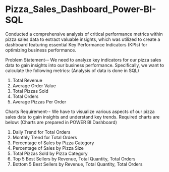 # Pizza_Sales_Dashboard_Power-BI-SQL
Conducted a comprehensive analysis of critical performance metrics within pizza sales data to extract valuable insights, which was utilized to create a dashboard featuring essential Key Performance Indicators (KPIs) for optimizing business performance.

Problem Statement-- We need to analyze key indicators for our pizza sales data to gain insights into our business performance. Specifically, we want to calculate the following metrics: (Analysis of data is done in SQL)
1) Total Revenue
2) Average Order Value
3) Total Pizzas Sold
4) Total Orders
5) Average Pizzas Per Order

Charts Requirement-- We have to visualize various aspects of our pizza sales data to gain insights and understand key trends. Required charts are below: (Charts are prepared in POWER BI Dashboard)
1) Daily Trend for Total Orders
2) Monthly Trend for Total Orders
3) Percentage of Sales by Pizza Category
4) Percentage of Sales by Pizza Size
5) Total Pizzas Sold by Pizza Category
6) Top 5 Best Sellers by Revenue, Total Quantity, Total Orders
7) Bottom 5 Best Sellers by Revenue, Total Quantity, Total Orders 
